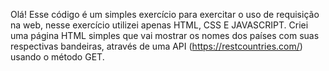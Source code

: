 Olá!
Esse código é um simples exercício para exercitar o uso de requisição na web, nesse exercício utilizei apenas HTML, CSS E JAVASCRIPT. 
Criei uma página HTML simples que vai mostrar os nomes dos países com suas respectivas bandeiras, através de uma API (https://restcountries.com/) usando o método GET.
